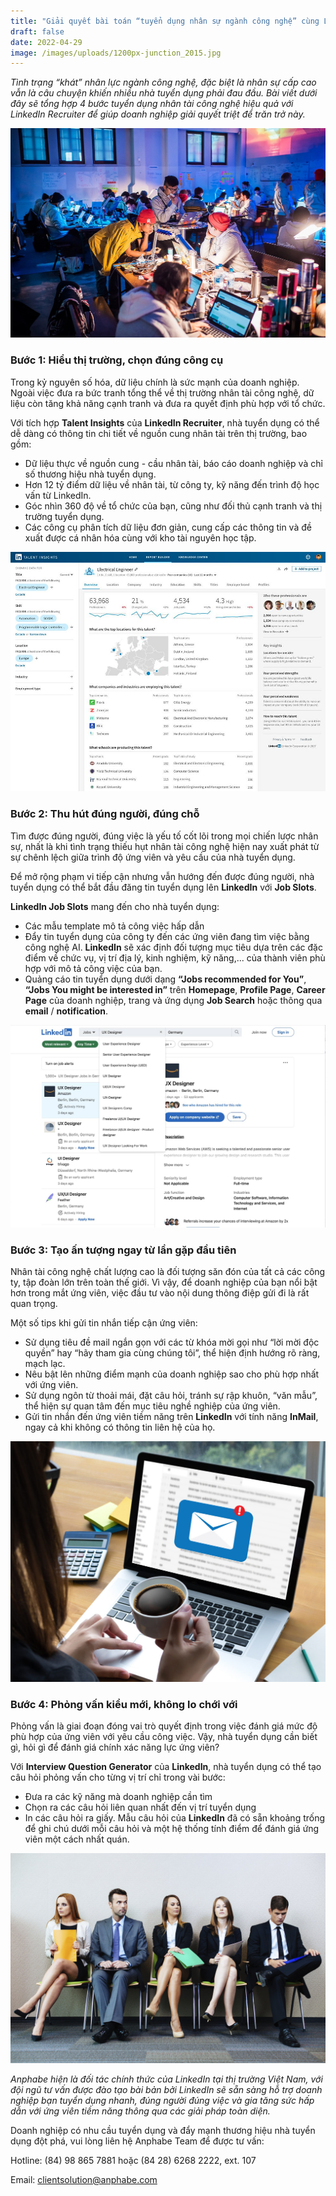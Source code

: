 ```yaml
---
title: "Giải quyết bài toán “tuyển dụng nhân sự ngành công nghệ” cùng LinkedIn "
draft: false
date: 2022-04-29
image: /images/uploads/1200px-junction_2015.jpg
---
```

*Tình trạng “khát” nhân lực ngành công nghệ, đặc biệt là nhân sự cấp cao vẫn là câu chuyện khiến nhiều nhà tuyển dụng phải đau đầu. Bài viết dưới đây sẽ tổng hợp 4 bước tuyển dụng nhân tài công nghệ hiệu quả với LinkedIn Recruiter để giúp doanh nghiệp giải quyết triệt để trăn trở này.* 

![4 bước tuyển dụng nhân tài công nghệ hiệu quả với LinkedIn Recruiter.](/images/uploads/1200px-junction_2015.jpg "4 bước tuyển dụng nhân tài công nghệ hiệu quả với LinkedIn Recruiter.")

### **Bước 1: Hiểu thị trường, chọn đúng công cụ**

Trong kỷ nguyên số hóa, dữ liệu chính là sức mạnh của doanh nghiệp. Ngoài việc đưa ra bức tranh tổng thể về thị trường nhân tài công nghệ, dữ liệu còn tăng khả năng cạnh tranh và đưa ra quyết định phù hợp với tổ chức. 

Với tích hợp **Talent Insights** của **LinkedIn Recruiter**, nhà tuyển dụng có thể dễ dàng có thông tin chi tiết về nguồn cung nhân tài trên thị trường, bao gồm: 

* Dữ liệu thực về nguồn cung - cầu nhân tài, báo cáo doanh nghiệp và chỉ số thương hiệu nhà tuyển dụng. 
* Hơn 12 tỷ điểm dữ liệu về nhân tài, từ công ty, kỹ năng đến trình độ học vấn từ LinkedIn. 
* Góc nhìn 360 độ về tổ chức của bạn, cũng như đối thủ cạnh tranh và thị trường tuyển dụng. 
* Các công cụ phân tích dữ liệu đơn giản, cung cấp các thông tin và đề xuất được cá nhân hóa cùng với kho tài nguyên học tập. 

![Với tích hợp Talent Insights của LinkedIn Recruiter, nhà tuyển dụng có thể dễ dàng có thông tin chi tiết về nguồn cung nhân tài trên thị trường.](/images/uploads/linkedin-talent-insights.jpg "Với tích hợp Talent Insights của LinkedIn Recruiter, nhà tuyển dụng có thể dễ dàng có thông tin chi tiết về nguồn cung nhân tài trên thị trường.")

### **Bước 2: Thu hút đúng người, đúng chỗ**

Tìm được đúng người, đúng việc là yếu tố cốt lõi trong mọi chiến lược nhân sự, nhất là khi tình trạng thiếu hụt nhân tài công nghệ hiện nay xuất phát từ sự chênh lệch giữa trình độ ứng viên và yêu cầu của nhà tuyển dụng. 

Để mở rộng phạm vi tiếp cận nhưng vẫn hướng đến được đúng người, nhà tuyển dụng có thể bắt đầu đăng tin tuyển dụng lên **LinkedIn** với **Job Slots**. 

**LinkedIn Job Slots** mang đến cho nhà tuyển dụng: 

* Các mẫu template mô tả công việc hấp dẫn 
* Đẩy tin tuyển dụng của công ty đến các ứng viên đang tìm việc bằng công nghệ AI. **LinkedIn** sẽ xác định đối tượng mục tiêu dựa trên các đặc điểm về chức vụ, vị trí địa lý, kinh nghiệm, kỹ năng,... của thành viên phù hợp với mô tả công việc của bạn. 
* Quảng cáo tin tuyển dụng dưới dạng **“Jobs recommended for You”**, **“Jobs You might be interested in”** trên **Homepage**, **Profile Page**, **Career Page** của doanh nghiệp, trang và ứng dụng **Job Search** hoặc thông qua **email** / **notification**. 

![Với Job Slots, tin tuyển dụng của bạn được mở rộng phạm vi tiếp cận nhưng vẫn hướng đến được đúng người.](/images/uploads/37ae9e72-media-platform-linkedin-slide1.jpg "Với Job Slots, tin tuyển dụng của bạn được mở rộng phạm vi tiếp cận nhưng vẫn hướng đến được đúng người.")

### **Bước 3: Tạo ấn tượng ngay từ lần gặp đầu tiên**

Nhân tài công nghệ chất lượng cao là đối tượng săn đón của tất cả các công ty, tập đoàn lớn trên toàn thế giới. Vì vậy, để doanh nghiệp của bạn nổi bật hơn trong mắt ứng viên, việc đầu tư vào nội dung thông điệp gửi đi là rất quan trọng. 

Một số tips khi gửi tin nhắn tiếp cận ứng viên: 

* Sử dụng tiêu đề mail ngắn gọn với các từ khóa mời gọi như “lời mời độc quyền” hay “hãy tham gia cùng chúng tôi”, thể hiện định hướng rõ ràng, mạch lạc. 
* Nêu bật lên những điểm mạnh của doanh nghiệp sao cho phù hợp nhất với ứng viên. 
* Sử dụng ngôn từ thoải mái, đặt câu hỏi, tránh sự rập khuôn, “văn mẫu”, thể hiện sự quan tâm đến mục tiêu nghề nghiệp của ứng viên. 
* Gửi tin nhắn đến ứng viên tiềm năng trên **LinkedIn** với tính năng **InMail**, ngay cả khi không có thông tin liên hệ của họ. 

![Gửi tin nhắn đến ứng viên tiềm năng trên LinkedIn với tính năng InMail, ngay cả khi không có thông tin liên hệ của họ.](/images/uploads/avoid-these-common-business-email-pitfalls-e1524673465109.jpg "Gửi tin nhắn đến ứng viên tiềm năng trên LinkedIn với tính năng InMail, ngay cả khi không có thông tin liên hệ của họ.")

### **Bước 4: Phỏng vấn kiểu mới, không lo chới với**

Phỏng vấn là giai đoạn đóng vai trò quyết định trong việc đánh giá mức độ phù hợp của ứng viên với yêu cầu công việc. Vậy, nhà tuyển dụng cần biết gì, hỏi gì để đánh giá chính xác năng lực ứng viên?  

Với **Interview Question Generator** của **LinkedIn**, nhà tuyển dụng có thể tạo câu hỏi phỏng vấn cho từng vị trí chỉ trong vài bước: 

* Đưa ra các kỹ năng mà doanh nghiệp cần tìm  
* Chọn ra các câu hỏi liên quan nhất đến vị trí tuyển dụng 
* In các câu hỏi ra giấy. Mẫu câu hỏi của **LinkedIn** đã có sẵn khoảng trống để ghi chú dưới mỗi câu hỏi và một hệ thống tính điểm để đánh giá ứng viên một cách nhất quán. 

![Với Interview Question Generator của LinkedIn, nhà tuyển dụng có thể tạo câu hỏi phỏng vấn cho từng vị trí chỉ trong vài bước.](/images/uploads/rs4829_gettyimages_451846939-hig.jpg "Với Interview Question Generator của LinkedIn, nhà tuyển dụng có thể tạo câu hỏi phỏng vấn cho từng vị trí chỉ trong vài bước.")

*Anphabe hiện là đối tác chính thức của LinkedIn tại thị trường Việt Nam, với đội ngũ tư vấn được đào tạo bài bản bởi LinkedIn sẽ sẵn sàng hỗ trợ doanh nghiệp bạn tuyển dụng nhanh, đúng người đúng việc và gia tăng sức hấp dẫn với ứng viên tiềm năng thông qua các giải pháp toàn diện.* 

Doanh nghiệp có nhu cầu tuyển dụng và đẩy mạnh thương hiệu nhà tuyển dụng đột phá, vui lòng liên hệ Anphabe Team để được tư vấn: 

Hotline: (84) 98 865 7881 hoặc (84 28) 6268 2222, ext. 107 

Email: clientsolution@anphabe.com